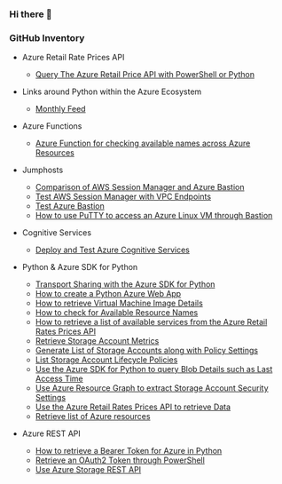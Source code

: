 
### Hi there 👋

<!--
**holgerjs/holgerjs** is a ✨ _special_ ✨ repository because its `README.md` (this file) appears on your GitHub profile.

Here are some ideas to get you started:

- 🔭 I’m currently working on ...
- 🌱 I’m currently learning ...
- 👯 I’m looking to collaborate on ...
- 🤔 I’m looking for help with ...
- 💬 Ask me about ...
- 📫 How to reach me: ...
- 😄 Pronouns: ...
- ⚡ Fun fact: ...
-->

### GitHub Inventory

* Azure Retail Rate Prices API
  * [Query The Azure Retail Price API with PowerShell or Python](https://github.com/holgerjs/query-the-azure-retail-prices-api/)

* Links around Python within the Azure Ecosystem
  * [Monthly Feed](https://github.com/holgerjs/monthly-azure-and-python-feed)

* Azure Functions
  * [Azure Function for checking available names across Azure Resources](https://github.com/holgerjs/name-func)

* Jumphosts
  * [Comparison of AWS Session Manager and Azure Bastion](https://github.com/holgerjs/documentation/blob/main/Compare_Jumphost_Offerings.md)
  * [Test AWS Session Manager with VPC Endpoints](https://github.com/holgerjs/documentation/blob/main/Test_AWS_Session_Manager.md)
  * [Test Azure Bastion](https://github.com/holgerjs/documentation/blob/main/Test_Azure_Bastion.md)
  * [How to use PuTTY to access an Azure Linux VM through Bastion](https://github.com/holgerjs/documentation/blob/main/Access_Azure_Linux_VM_with_PuTTY.md)

* Cognitive Services
  * [Deploy and Test Azure Cognitive Services](https://github.com/holgerjs/deploy-az-cognitive-services)

* Python & Azure SDK for Python
  * [Transport Sharing with the Azure SDK for Python](https://github.com/holgerjs/az-sdk-py-samples/blob/main/py-transport-sharing.md)
  * [How to create a Python Azure Web App](https://github.com/holgerjs/az-sdk-py-samples/blob/main/py-how-to-create-a-python-webapp-with-the-sdk.md)
  * [How to retrieve Virtual Machine Image Details](https://github.com/holgerjs/az-sdk-py-samples/blob/main/py-retrieve-vm-images.md)
  * [How to check for Available Resource Names](https://github.com/holgerjs/az-sdk-py-samples/blob/main/py-query-available-resource-names.md)
  * [How to retrieve a list of available services from the Azure Retail Rates Prices API](https://github.com/holgerjs/az-sdk-py-samples/blob/main/py-how-to-get-a-list-of-azure-services-from-pricing-api.md)
  * [Retrieve Storage Account Metrics](https://github.com/holgerjs/az-sdk-py-samples/blob/main/py-get-storage-account-metrics.md)
  * [Generate List of Storage Accounts along with Policy Settings](https://github.com/holgerjs/az-sdk-py-samples/blob/main/py-list-storage-accounts-and-policy-settings.md)
  * [List Storage Account Lifecycle Policies](https://github.com/holgerjs/az-sdk-py-samples/blob/main/py-list-storage-account-lifecycle-policies.md)
  * [Use the Azure SDK for Python to query Blob Details such as Last Access Time](https://github.com/holgerjs/az-sdk-py-samples/blob/main/py-use-sdk-to-query-blob-details.md)
  * [Use Azure Resource Graph to extract Storage Account Security Settings](https://github.com/holgerjs/az-sdk-py-samples/blob/main/py-use-resource-graph-to-get-specific-storage-account-settings.md)
  * [Use the Azure Retail Rates Prices API to retrieve Data](https://github.com/holgerjs/az-sdk-py-samples/blob/main/py-get-azure-pricing-from-the-price-api.md)
  * [Retrieve list of Azure resources](https://github.com/holgerjs/az-sdk-py-samples/blob/main/py-get-azure-resources.md)

* Azure REST API
  * [How to retrieve a Bearer Token for Azure in Python](https://github.com/holgerjs/az-sdk-py-samples/blob/main/py-how-to-retrieve-a-bearer-token.md)
  * [Retrieve an OAuth2 Token through PowerShell](https://github.com/holgerjs/documentation/blob/main/Pwsh_Get_Oauth2_Token.md)
  * [Use Azure Storage REST API](https://github.com/holgerjs/documentation/blob/main/Use-Azure-Storage-Rest-Api.md)
  
